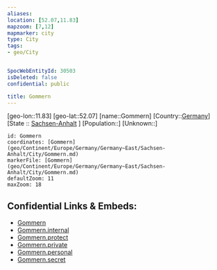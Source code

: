 ```yaml
---
aliases: 
location: [52.07,11.83]
mapzoom: [7,12] 
mapmarker: city 
type: City
tags:
- geo/City


SpocWebEntityId: 30503
isDeleted: false
confidential: public

title: Gommern
---
```

[geo-lon::11.83]
[geo-lat::52.07]
[name::Gommern]
[Country::[Germany](geo/Continent/Europe/Germany.md)]
[State :: [Sachsen-Anhalt](geo/Continent/Europe/Germany/Germany~East/Sachsen-Anhalt.md) ]
[Population::]
[Unknown::]


```leaflet
id: Gommern
coordinates: [Gommern](geo/Continent/Europe/Germany/Germany~East/Sachsen-Anhalt/City/Gommern.md)
markerFile: [Gommern](geo/Continent/Europe/Germany/Germany~East/Sachsen-Anhalt/City/Gommern.md)
defaultZoom: 11 
maxZoom: 18
```


## Confidential Links & Embeds: 
- [Gommern](../../../../../../../../_public/geo/Continent/Europe/Germany/Germany~East/Sachsen-Anhalt/City/Gommern.md) 
- [Gommern.internal](../../../../../../../../_internal/geo/Continent/Europe/Germany/Germany~East/Sachsen-Anhalt/City/Gommern.internal.md) 
- [Gommern.protect](../../../../../../../../_protect/geo/Continent/Europe/Germany/Germany~East/Sachsen-Anhalt/City/Gommern.protect.md) 
- [Gommern.private](../../../../../../../../_private/geo/Continent/Europe/Germany/Germany~East/Sachsen-Anhalt/City/Gommern.private.md) 
- [Gommern.personal](../../../../../../../../_personal/geo/Continent/Europe/Germany/Germany~East/Sachsen-Anhalt/City/Gommern.personal.md) 
- [Gommern.secret](../../../../../../../../_secret/geo/Continent/Europe/Germany/Germany~East/Sachsen-Anhalt/City/Gommern.secret.md) 
